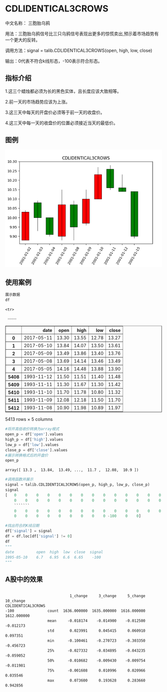 # CDLIDENTICAL3CROWS

中文名称： 三胞胎乌鸦

用法：三胞胎乌鸦信号比三只乌鸦信号表现出更多的惊慌卖出,预示着市场趋势有一个更大的反转。

调用方法：signal = talib.CDLIDENTICAL3CROWS(open, high, low, close)

输出：0代表不符合k线形态，-100表示符合形态。

## 指标介绍
1.这三个蜡烛都必须为长的黑色实体，且长度应该大致相等。

2.前一天的市场趋势应该为上涨。

3.这三天中每天的开盘价必须等于前一天的收盘价。

4.这三天中每一天的收盘价的位置必须接近当天的最低价。

## 图例
![](/assets/CDLIDENTICAL3CROWS.png)

## 使用案例


```python
展示数据
df

```




<div>
<table border="1" class="dataframe">
  <thead>
    <tr style="text-align: right;">
      <th></th>
      <th>date</th>
      <th>open</th>
      <th>high</th>
      <th>low</th>
      <th>close</th>
    </tr>
  </thead>
  <tbody>
    <tr>
      <th>0</th>
      <td>2017-05-11</td>
      <td>13.30</td>
      <td>13.55</td>
      <td>12.78</td>
      <td>13.27</td>
    </tr>
    <tr>
      <th>1</th>
      <td>2017-05-10</td>
      <td>13.84</td>
      <td>14.07</td>
      <td>13.50</td>
      <td>13.61</td>
    </tr>
    <tr>
      <th>2</th>
      <td>2017-05-09</td>
      <td>13.49</td>
      <td>13.86</td>
      <td>13.40</td>
      <td>13.76</td>
    </tr>
    <tr>
      <th>3</th>
      <td>2017-05-08</td>
      <td>13.69</td>
      <td>14.14</td>
      <td>13.46</td>
      <td>13.49</td>
    </tr>
    <tr>
      <th>4</th>
      <td>2017-05-05</td>
      <td>14.16</td>
      <td>14.48</td>
      <td>13.88</td>
      <td>13.90</td>
    </tr>
    
    <tr>
    	 ·······	
      <th>5408</th>
      <td>1993-11-12</td>
      <td>11.50</td>
      <td>11.51</td>
      <td>11.40</td>
      <td>11.48</td>
    </tr>
    <tr>
      <th>5409</th>
      <td>1993-11-11</td>
      <td>11.30</td>
      <td>11.67</td>
      <td>11.30</td>
      <td>11.42</td>
    </tr>
    <tr>
      <th>5410</th>
      <td>1993-11-10</td>
      <td>11.70</td>
      <td>11.78</td>
      <td>10.80</td>
      <td>11.32</td>
    </tr>
    <tr>
      <th>5411</th>
      <td>1993-11-09</td>
      <td>12.08</td>
      <td>12.18</td>
      <td>11.50</td>
      <td>11.70</td>
    </tr>
    <tr>
      <th>5412</th>
      <td>1993-11-08</td>
      <td>10.90</td>
      <td>11.98</td>
      <td>10.89</td>
      <td>11.97</td>
    </tr>
  </tbody>
</table>
<p>5413 rows × 5 columns</p>
</div>




```python
#将开高低收价转换为array根式
open_p = df['open'].values
high_p = df['high'].values
low_p = df['low'].values
close_p = df['close'].values
#展示转换格式后的开盘价
open_p
```




    array([ 13.3 ,  13.84,  13.49, ...,  11.7 ,  12.08,  10.9 ])




```python
#调用函数并展示
signal = talib.CDLIDENTICAL3CROWS(open_p, high_p, low_p, close_p)
signal
[   0    0    0    0    0    0    0    0    0    0    0    0    0    0    0
    0    0    0    0    0    0    0    0    0    0    0    0    0    0    0
    ```````
    0    0    0    0    0    0    0    0    0    0    0    0    0    0    0
    0    0    0    0    0    0    0    0    0 -100    0    0]
```

```python
#找出符合的K线日期
df['signal'] = signal
df = df.loc[df['signal'] != 0]
df
"""
date          open  high  low  close  signal
1995-05-10    6.7   6.95  6.6  6.65    -100
"""
```
		
## A股中的效果


```python

```

                                 1_change     3_change     5_change    10_change
    CDLIDENTICAL3CROWS                                                          
    -100               count  1636.000000  1635.000000  1616.000000  1612.000000
                       mean     -0.018174    -0.014900    -0.012500    -0.012173
                       std       0.023991     0.045415     0.060910     0.097351
                       min      -0.100461    -0.270723    -0.303350    -0.456723
                       25%      -0.027332    -0.034895    -0.043235    -0.059052
                       50%      -0.010682    -0.009430    -0.009754    -0.011981
                       75%      -0.001608     0.010996     0.020966     0.035546
                       max       0.073600     0.193628     0.283660     0.942856
    


```python

```